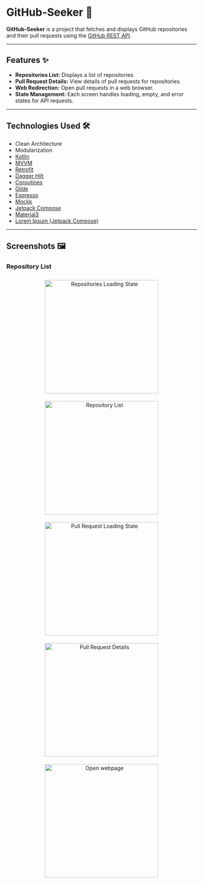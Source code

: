 # GitHub-Seeker 🚀

**GitHub-Seeker** is a project that fetches and displays GitHub repositories and their pull requests using the [GitHub REST API](https://docs.github.com/en/rest?apiVersion=2022-11-28).

---

## Features ✨

- **Repositories List:** Displays a list of repositories.
- **Pull Request Details:** View details of pull requests for repositories.
- **Web Redirection:** Open pull requests in a web browser.
- **State Management:** Each screen handles loading, empty, and error states for API requests.

---

## Technologies Used 🛠️

- Clean Architecture  
- Modularization  
- [Kotlin](https://kotlinlang.org/docs/getting-started.html)  
- [MVVM](https://developer.android.com/jetpack/guide)  
- [Retrofit](https://square.github.io/retrofit/)  
- [Dagger Hilt](https://developer.android.com/training/dependency-injection/hilt-android)  
- [Coroutines](https://developer.android.com/kotlin/coroutines)  
- [Glide](https://github.com/bumptech/glide)  
- [Espresso](https://github.com/android/android-test/tree/main/espresso)  
- [Mockk](https://github.com/mockk/mockk)  
- [Jetpack Compose](https://developer.android.com/compose)  
- [Material3](https://developer.android.com/develop/ui/compose/designsystems/material3)  
- [Lorem Ipsum (Jetpack Compose)](https://developer.android.com/reference/kotlin/androidx/compose/ui/tooling/preview/datasource/LoremIpsum)

---

## Screenshots 🖼️

### Repository List  
<div align="center">
  <img src="https://github.com/user-attachments/assets/d44ebf18-dba5-49ec-a007-204a81494ee0" alt="Repositories Loading State" width="300" style="margin: 10px;" />
  <img src="https://github.com/user-attachments/assets/2467cd63-0e80-412b-82df-e6a840939f32" alt="Repository List" width="300" style="margin: 10px;" />
  <img src="https://github.com/user-attachments/assets/87ae5dee-b6f0-432f-85f8-3775412a69ba" alt="Pull Request Loading State" width="300" style="margin: 10px;" />
</div>  

<div align="center">
  <img src="https://github.com/user-attachments/assets/5279db72-ad99-4a7d-8ebb-9d23aad9599a" alt="Pull Request Details" width="300" style="margin: 10px;" />
  <img src="https://github.com/user-attachments/assets/93e2af76-6072-41cb-bd0c-83ee650b8703" alt="Open webpage" width="300" style="margin: 10px;" />
</div>
